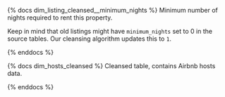 {% docs dim_listing_cleansed__minimum_nights %}
Minimum number of nights required to rent this property.

Keep in mind that old listings might have `minimum_nights` set
to 0 in the source tables. Our cleansing algorithm updates this to `1`.

{% enddocs %}

{% docs dim_hosts_cleansed %}
Cleansed table, contains Airbnb hosts data.

{% enddocs %}